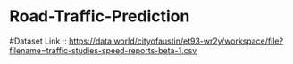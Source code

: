 # Road-Traffic-Prediction

#Dataset Link ::  https://data.world/cityofaustin/et93-wr2y/workspace/file?filename=traffic-studies-speed-reports-beta-1.csv 
